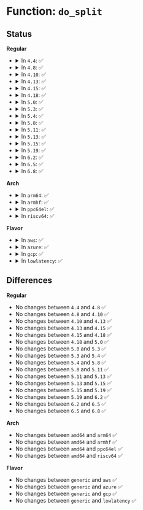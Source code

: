 # Function: <code>do_split</code>

## Status
<b>Regular</b>
<ul>
<li>
<details>
<summary>In <code>4.4</code>: ✅</summary>

```c
struct ext4_dir_entry_2 *do_split(handle_t *handle, struct inode *dir, struct buffer_head **bh, struct dx_frame *frame, struct dx_hash_info *hinfo);
```

**Collision:** Unique Static

**Inline:** No

**Transformation:** False

**Instances:**

```
In fs/ext4/namei.c (ffffffff812a3010)
Location: fs/ext4/namei.c:1682
Inline: False
```
**Symbols:**

```
ffffffff812a3010-ffffffff812a38d7: do_split (STB_LOCAL)
```
</details>
</li>
<li>
<details>
<summary>In <code>4.8</code>: ✅</summary>

```c
struct ext4_dir_entry_2 *do_split(handle_t *handle, struct inode *dir, struct buffer_head **bh, struct dx_frame *frame, struct dx_hash_info *hinfo);
```

**Collision:** Unique Static

**Inline:** No

**Transformation:** False

**Instances:**

```
In fs/ext4/namei.c (ffffffff812d1f50)
Location: fs/ext4/namei.c:1709
Inline: False
Direct callers:
  - fs/ext4/namei.c:ext4_dx_add_entry
  - fs/ext4/namei.c:make_indexed_dir
```
**Symbols:**

```
ffffffff812d1f50-ffffffff812d281f: do_split (STB_LOCAL)
```
</details>
</li>
<li>
<details>
<summary>In <code>4.10</code>: ✅</summary>

```c
struct ext4_dir_entry_2 *do_split(handle_t *handle, struct inode *dir, struct buffer_head **bh, struct dx_frame *frame, struct dx_hash_info *hinfo);
```

**Collision:** Unique Static

**Inline:** No

**Transformation:** False

**Instances:**

```
In fs/ext4/namei.c (ffffffff812e7cb0)
Location: fs/ext4/namei.c:1713
Inline: False
Direct callers:
  - fs/ext4/namei.c:ext4_dx_add_entry
  - fs/ext4/namei.c:make_indexed_dir
```
**Symbols:**

```
ffffffff812e7cb0-ffffffff812e857f: do_split (STB_LOCAL)
```
</details>
</li>
<li>
<details>
<summary>In <code>4.13</code>: ✅</summary>

```c
struct ext4_dir_entry_2 *do_split(handle_t *handle, struct inode *dir, struct buffer_head **bh, struct dx_frame *frame, struct dx_hash_info *hinfo);
```

**Collision:** Unique Static

**Inline:** No

**Transformation:** False

**Instances:**

```
In fs/ext4/namei.c (ffffffff81317550)
Location: fs/ext4/namei.c:1675
Inline: False
Direct callers:
  - fs/ext4/namei.c:ext4_dx_add_entry
  - fs/ext4/namei.c:make_indexed_dir
```
**Symbols:**

```
ffffffff81317550-ffffffff81317d7f: do_split (STB_LOCAL)
```
</details>
</li>
<li>
<details>
<summary>In <code>4.15</code>: ✅</summary>

```c
struct ext4_dir_entry_2 *do_split(handle_t *handle, struct inode *dir, struct buffer_head **bh, struct dx_frame *frame, struct dx_hash_info *hinfo);
```

**Collision:** Unique Static

**Inline:** No

**Transformation:** False

**Instances:**

```
In fs/ext4/namei.c (ffffffff8133bdc0)
Location: fs/ext4/namei.c:1670
Inline: False
Direct callers:
  - fs/ext4/namei.c:ext4_dx_add_entry
  - fs/ext4/namei.c:make_indexed_dir
```
**Symbols:**

```
ffffffff8133bdc0-ffffffff8133c5ef: do_split (STB_LOCAL)
```
</details>
</li>
<li>
<details>
<summary>In <code>4.18</code>: ✅</summary>

```c
struct ext4_dir_entry_2 *do_split(handle_t *handle, struct inode *dir, struct buffer_head **bh, struct dx_frame *frame, struct dx_hash_info *hinfo);
```

**Collision:** Unique Static

**Inline:** No

**Transformation:** False

**Instances:**

```
In fs/ext4/namei.c (ffffffff8136a410)
Location: fs/ext4/namei.c:1672
Inline: False
Direct callers:
  - fs/ext4/namei.c:ext4_dx_add_entry
  - fs/ext4/namei.c:make_indexed_dir
```
**Symbols:**

```
ffffffff8136a410-ffffffff8136ab27: do_split (STB_LOCAL)
```
</details>
</li>
<li>
<details>
<summary>In <code>5.0</code>: ✅</summary>

```c
struct ext4_dir_entry_2 *do_split(handle_t *handle, struct inode *dir, struct buffer_head **bh, struct dx_frame *frame, struct dx_hash_info *hinfo);
```

**Collision:** Unique Static

**Inline:** No

**Transformation:** False

**Instances:**

```
In fs/ext4/namei.c (ffffffff813828d0)
Location: fs/ext4/namei.c:1673
Inline: False
Direct callers:
  - fs/ext4/namei.c:ext4_dx_add_entry
  - fs/ext4/namei.c:make_indexed_dir
```
**Symbols:**

```
ffffffff813828d0-ffffffff81382fe7: do_split (STB_LOCAL)
```
</details>
</li>
<li>
<details>
<summary>In <code>5.3</code>: ✅</summary>

```c
struct ext4_dir_entry_2 *do_split(handle_t *handle, struct inode *dir, struct buffer_head **bh, struct dx_frame *frame, struct dx_hash_info *hinfo);
```

**Collision:** Unique Static

**Inline:** No

**Transformation:** False

**Instances:**

```
In fs/ext4/namei.c (ffffffff813abbe0)
Location: fs/ext4/namei.c:1810
Inline: False
Direct callers:
  - fs/ext4/namei.c:ext4_dx_add_entry
  - fs/ext4/namei.c:make_indexed_dir
```
**Symbols:**

```
ffffffff813abbe0-ffffffff813ac407: do_split (STB_LOCAL)
```
</details>
</li>
<li>
<details>
<summary>In <code>5.4</code>: ✅</summary>

```c
struct ext4_dir_entry_2 *do_split(handle_t *handle, struct inode *dir, struct buffer_head **bh, struct dx_frame *frame, struct dx_hash_info *hinfo);
```

**Collision:** Unique Static

**Inline:** No

**Transformation:** False

**Instances:**

```
In fs/ext4/namei.c (ffffffff813c4b10)
Location: fs/ext4/namei.c:1811
Inline: False
Direct callers:
  - fs/ext4/namei.c:ext4_dx_add_entry
  - fs/ext4/namei.c:make_indexed_dir
```
**Symbols:**

```
ffffffff813c4b10-ffffffff813c5337: do_split (STB_LOCAL)
```
</details>
</li>
<li>
<details>
<summary>In <code>5.8</code>: ✅</summary>

```c
struct ext4_dir_entry_2 *do_split(handle_t *handle, struct inode *dir, struct buffer_head **bh, struct dx_frame *frame, struct dx_hash_info *hinfo);
```

**Collision:** Unique Static

**Inline:** No

**Transformation:** False

**Instances:**

```
In fs/ext4/namei.c (ffffffff81411180)
Location: fs/ext4/namei.c:1817
Inline: False
Direct callers:
  - fs/ext4/namei.c:ext4_dx_add_entry
  - fs/ext4/namei.c:make_indexed_dir
```
**Symbols:**

```
ffffffff81411180-ffffffff8141171e: do_split (STB_LOCAL)
```
</details>
</li>
<li>
<details>
<summary>In <code>5.11</code>: ✅</summary>

```c
struct ext4_dir_entry_2 *do_split(handle_t *handle, struct inode *dir, struct buffer_head **bh, struct dx_frame *frame, struct dx_hash_info *hinfo);
```

**Collision:** Unique Static

**Inline:** No

**Transformation:** False

**Instances:**

```
In fs/ext4/namei.c (ffffffff81424430)
Location: fs/ext4/namei.c:1807
Inline: False
Direct callers:
  - fs/ext4/namei.c:ext4_dx_add_entry
  - fs/ext4/namei.c:make_indexed_dir
```
**Symbols:**

```
ffffffff81424430-ffffffff814249ce: do_split (STB_LOCAL)
```
</details>
</li>
<li>
<details>
<summary>In <code>5.13</code>: ✅</summary>

```c
struct ext4_dir_entry_2 *do_split(handle_t *handle, struct inode *dir, struct buffer_head **bh, struct dx_frame *frame, struct dx_hash_info *hinfo);
```

**Collision:** Unique Static

**Inline:** No

**Transformation:** False

**Instances:**

```
In fs/ext4/namei.c (ffffffff8142ae40)
Location: fs/ext4/namei.c:1903
Inline: False
Direct callers:
  - fs/ext4/namei.c:ext4_dx_add_entry
  - fs/ext4/namei.c:make_indexed_dir
```
**Symbols:**

```
ffffffff8142ae40-ffffffff8142b574: do_split (STB_LOCAL)
```
</details>
</li>
<li>
<details>
<summary>In <code>5.15</code>: ✅</summary>

```c
struct ext4_dir_entry_2 *do_split(handle_t *handle, struct inode *dir, struct buffer_head **bh, struct dx_frame *frame, struct dx_hash_info *hinfo);
```

**Collision:** Unique Static

**Inline:** No

**Transformation:** False

**Instances:**

```
In fs/ext4/namei.c (ffffffff8147ee30)
Location: fs/ext4/namei.c:1904
Inline: False
Direct callers:
  - fs/ext4/namei.c:ext4_dx_add_entry
  - fs/ext4/namei.c:make_indexed_dir
```
**Symbols:**

```
ffffffff8147ee30-ffffffff8147f55a: do_split (STB_LOCAL)
```
</details>
</li>
<li>
<details>
<summary>In <code>5.19</code>: ✅</summary>

```c
struct ext4_dir_entry_2 *do_split(handle_t *handle, struct inode *dir, struct buffer_head **bh, struct dx_frame *frame, struct dx_hash_info *hinfo);
```

**Collision:** Unique Static

**Inline:** No

**Transformation:** False

**Instances:**

```
In fs/ext4/namei.c (ffffffff81501d10)
Location: fs/ext4/namei.c:1950
Inline: False
Direct callers:
  - fs/ext4/namei.c:ext4_dx_add_entry
  - fs/ext4/namei.c:make_indexed_dir
```
**Symbols:**

```
ffffffff81501d10-ffffffff8150243f: do_split (STB_LOCAL)
```
</details>
</li>
<li>
<details>
<summary>In <code>6.2</code>: ✅</summary>

```c
struct ext4_dir_entry_2 *do_split(handle_t *handle, struct inode *dir, struct buffer_head **bh, struct dx_frame *frame, struct dx_hash_info *hinfo);
```

**Collision:** Unique Static

**Inline:** No

**Transformation:** False

**Instances:**

```
In fs/ext4/namei.c (ffffffff8159c8d0)
Location: fs/ext4/namei.c:1955
Inline: False
Direct callers:
  - fs/ext4/namei.c:ext4_dx_add_entry
  - fs/ext4/namei.c:make_indexed_dir
```
**Symbols:**

```
ffffffff8159c8d0-ffffffff8159cf35: do_split (STB_LOCAL)
```
</details>
</li>
<li>
<details>
<summary>In <code>6.5</code>: ✅</summary>

```c
struct ext4_dir_entry_2 *do_split(handle_t *handle, struct inode *dir, struct buffer_head **bh, struct dx_frame *frame, struct dx_hash_info *hinfo);
```

**Collision:** Unique Static

**Inline:** No

**Transformation:** False

**Instances:**

```
In fs/ext4/namei.c (ffffffff815d3100)
Location: fs/ext4/namei.c:1970
Inline: False
Direct callers:
  - fs/ext4/namei.c:ext4_dx_add_entry
  - fs/ext4/namei.c:make_indexed_dir
```
**Symbols:**

```
ffffffff815d3100-ffffffff815d3795: do_split (STB_LOCAL)
```
</details>
</li>
<li>
<details>
<summary>In <code>6.8</code>: ✅</summary>

```c
struct ext4_dir_entry_2 *do_split(handle_t *handle, struct inode *dir, struct buffer_head **bh, struct dx_frame *frame, struct dx_hash_info *hinfo);
```

**Collision:** Unique Static

**Inline:** No

**Transformation:** False

**Instances:**

```
In fs/ext4/namei.c (ffffffff8160b8b0)
Location: fs/ext4/namei.c:1974
Inline: False
Direct callers:
  - fs/ext4/namei.c:ext4_dx_add_entry
  - fs/ext4/namei.c:make_indexed_dir
```
**Symbols:**

```
ffffffff8160b8b0-ffffffff8160bf45: do_split (STB_LOCAL)
```
</details>
</li>
</ul>
<b>Arch</b>
<ul>
<li>
<details>
<summary>In <code>arm64</code>: ✅</summary>

```c
struct ext4_dir_entry_2 *do_split(handle_t *handle, struct inode *dir, struct buffer_head **bh, struct dx_frame *frame, struct dx_hash_info *hinfo);
```

**Collision:** Unique Static

**Inline:** No

**Transformation:** False

**Instances:**

```
In fs/ext4/namei.c (ffff80001049c6e8)
Location: fs/ext4/namei.c:1811
Inline: False
Direct callers:
  - fs/ext4/namei.c:ext4_dx_add_entry
  - fs/ext4/namei.c:make_indexed_dir
```
**Symbols:**

```
ffff80001049c6e8-ffff80001049ced0: do_split (STB_LOCAL)
```
</details>
</li>
<li>
<details>
<summary>In <code>armhf</code>: ✅</summary>

```c
struct ext4_dir_entry_2 *do_split(handle_t *handle, struct inode *dir, struct buffer_head **bh, struct dx_frame *frame, struct dx_hash_info *hinfo);
```

**Collision:** Unique Static

**Inline:** No

**Transformation:** False

**Instances:**

```
In fs/ext4/namei.c (c065e480)
Location: fs/ext4/namei.c:1811
Inline: False
Direct callers:
  - fs/ext4/namei.c:ext4_dx_add_entry
  - fs/ext4/namei.c:ext4_add_entry
```
**Symbols:**

```
c065e480-c065ecc8: do_split (STB_LOCAL)
```
</details>
</li>
<li>
<details>
<summary>In <code>ppc64el</code>: ✅</summary>

```c
struct ext4_dir_entry_2 *do_split(handle_t *handle, struct inode *dir, struct buffer_head **bh, struct dx_frame *frame, struct dx_hash_info *hinfo);
```

**Collision:** Unique Static

**Inline:** No

**Transformation:** False

**Instances:**

```
In fs/ext4/namei.c (c0000000005c7730)
Location: fs/ext4/namei.c:1811
Inline: False
Direct callers:
  - fs/ext4/namei.c:ext4_dx_add_entry
  - fs/ext4/namei.c:make_indexed_dir
```
**Symbols:**

```
c0000000005c7730-c0000000005c811c: do_split (STB_LOCAL)
```
</details>
</li>
<li>
<details>
<summary>In <code>riscv64</code>: ✅</summary>

```c
struct ext4_dir_entry_2 *do_split(handle_t *handle, struct inode *dir, struct buffer_head **bh, struct dx_frame *frame, struct dx_hash_info *hinfo);
```

**Collision:** Unique Static

**Inline:** No

**Transformation:** False

**Instances:**

```
In fs/ext4/namei.c (ffffffe00031f784)
Location: fs/ext4/namei.c:1811
Inline: False
Direct callers:
  - fs/ext4/namei.c:ext4_dx_add_entry
  - fs/ext4/namei.c:make_indexed_dir
```
**Symbols:**

```
ffffffe00031f784-ffffffe00031fd9a: do_split (STB_LOCAL)
```
</details>
</li>
</ul>
<b>Flavor</b>
<ul>
<li>
<details>
<summary>In <code>aws</code>: ✅</summary>

```c
struct ext4_dir_entry_2 *do_split(handle_t *handle, struct inode *dir, struct buffer_head **bh, struct dx_frame *frame, struct dx_hash_info *hinfo);
```

**Collision:** Unique Static

**Inline:** No

**Transformation:** False

**Instances:**

```
In fs/ext4/namei.c (ffffffff813bd0f0)
Location: fs/ext4/namei.c:1811
Inline: False
Direct callers:
  - fs/ext4/namei.c:ext4_dx_add_entry
  - fs/ext4/namei.c:make_indexed_dir
```
**Symbols:**

```
ffffffff813bd0f0-ffffffff813bd917: do_split (STB_LOCAL)
```
</details>
</li>
<li>
<details>
<summary>In <code>azure</code>: ✅</summary>

```c
struct ext4_dir_entry_2 *do_split(handle_t *handle, struct inode *dir, struct buffer_head **bh, struct dx_frame *frame, struct dx_hash_info *hinfo);
```

**Collision:** Unique Static

**Inline:** No

**Transformation:** False

**Instances:**

```
In fs/ext4/namei.c (ffffffff813adb80)
Location: fs/ext4/namei.c:1811
Inline: False
Direct callers:
  - fs/ext4/namei.c:ext4_dx_add_entry
  - fs/ext4/namei.c:make_indexed_dir
```
**Symbols:**

```
ffffffff813adb80-ffffffff813ae3a7: do_split (STB_LOCAL)
```
</details>
</li>
<li>
<details>
<summary>In <code>gcp</code>: ✅</summary>

```c
struct ext4_dir_entry_2 *do_split(handle_t *handle, struct inode *dir, struct buffer_head **bh, struct dx_frame *frame, struct dx_hash_info *hinfo);
```

**Collision:** Unique Static

**Inline:** No

**Transformation:** False

**Instances:**

```
In fs/ext4/namei.c (ffffffff813baad0)
Location: fs/ext4/namei.c:1811
Inline: False
Direct callers:
  - fs/ext4/namei.c:ext4_dx_add_entry
  - fs/ext4/namei.c:make_indexed_dir
```
**Symbols:**

```
ffffffff813baad0-ffffffff813bb2f7: do_split (STB_LOCAL)
```
</details>
</li>
<li>
<details>
<summary>In <code>lowlatency</code>: ✅</summary>

```c
struct ext4_dir_entry_2 *do_split(handle_t *handle, struct inode *dir, struct buffer_head **bh, struct dx_frame *frame, struct dx_hash_info *hinfo);
```

**Collision:** Unique Static

**Inline:** No

**Transformation:** False

**Instances:**

```
In fs/ext4/namei.c (ffffffff813cf670)
Location: fs/ext4/namei.c:1811
Inline: False
Direct callers:
  - fs/ext4/namei.c:ext4_dx_add_entry
  - fs/ext4/namei.c:make_indexed_dir
```
**Symbols:**

```
ffffffff813cf670-ffffffff813cfea6: do_split (STB_LOCAL)
```
</details>
</li>
</ul>

## Differences
<b>Regular</b>
<ul>
<li>
No changes between <code>4.4</code> and <code>4.8</code> ✅
</li>
<li>
No changes between <code>4.8</code> and <code>4.10</code> ✅
</li>
<li>
No changes between <code>4.10</code> and <code>4.13</code> ✅
</li>
<li>
No changes between <code>4.13</code> and <code>4.15</code> ✅
</li>
<li>
No changes between <code>4.15</code> and <code>4.18</code> ✅
</li>
<li>
No changes between <code>4.18</code> and <code>5.0</code> ✅
</li>
<li>
No changes between <code>5.0</code> and <code>5.3</code> ✅
</li>
<li>
No changes between <code>5.3</code> and <code>5.4</code> ✅
</li>
<li>
No changes between <code>5.4</code> and <code>5.8</code> ✅
</li>
<li>
No changes between <code>5.8</code> and <code>5.11</code> ✅
</li>
<li>
No changes between <code>5.11</code> and <code>5.13</code> ✅
</li>
<li>
No changes between <code>5.13</code> and <code>5.15</code> ✅
</li>
<li>
No changes between <code>5.15</code> and <code>5.19</code> ✅
</li>
<li>
No changes between <code>5.19</code> and <code>6.2</code> ✅
</li>
<li>
No changes between <code>6.2</code> and <code>6.5</code> ✅
</li>
<li>
No changes between <code>6.5</code> and <code>6.8</code> ✅
</li>
</ul>
<b>Arch</b>
<ul>
<li>
No changes between <code>amd64</code> and <code>arm64</code> ✅
</li>
<li>
No changes between <code>amd64</code> and <code>armhf</code> ✅
</li>
<li>
No changes between <code>amd64</code> and <code>ppc64el</code> ✅
</li>
<li>
No changes between <code>amd64</code> and <code>riscv64</code> ✅
</li>
</ul>
<b>Flavor</b>
<ul>
<li>
No changes between <code>generic</code> and <code>aws</code> ✅
</li>
<li>
No changes between <code>generic</code> and <code>azure</code> ✅
</li>
<li>
No changes between <code>generic</code> and <code>gcp</code> ✅
</li>
<li>
No changes between <code>generic</code> and <code>lowlatency</code> ✅
</li>
</ul>
